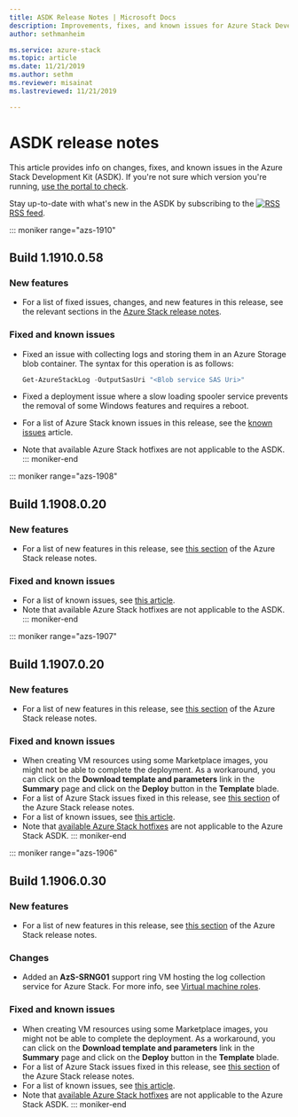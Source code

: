 ```yaml
---
title: ASDK Release Notes | Microsoft Docs
description: Improvements, fixes, and known issues for Azure Stack Development Kit (ASDK).
author: sethmanheim

ms.service: azure-stack
ms.topic: article
ms.date: 11/21/2019
ms.author: sethm
ms.reviewer: misainat
ms.lastreviewed: 11/21/2019

---
```


# ASDK release notes

This article provides info on changes, fixes, and known issues in the Azure Stack Development Kit (ASDK). If you're not sure which version you're running, [use the portal to check](../operator/azure-stack-updates.md).

Stay up-to-date with what's new in the ASDK by subscribing to the [![RSS](./media/asdk-release-notes/feed-icon-14x14.png)](https://docs.microsoft.com/api/search/rss?search=Azure+Stack+Development+Kit+release+notes&locale=en-us#) [RSS feed](https://docs.microsoft.com/api/search/rss?search=Azure+Stack+Development+Kit+release+notes&locale=en-us#).

::: moniker range="azs-1910"
## Build 1.1910.0.58

### New features

- For a list of fixed issues, changes, and new features in this release, see the relevant sections in the [Azure Stack release notes](../operator/release-notes.md).

### Fixed and known issues

- Fixed an issue with collecting logs and storing them in an Azure Storage blob container. The syntax for this operation is as follows:

  ```powershell
  Get-AzureStackLog -OutputSasUri "<Blob service SAS Uri>"
  ``` 

- Fixed a deployment issue where a slow loading spooler service prevents the removal of some Windows features and requires a reboot.
- For a list of Azure Stack known issues in this release, see the [known issues](../operator/known-issues.md) article.
- Note that available Azure Stack hotfixes are not applicable to the ASDK.
::: moniker-end

::: moniker range="azs-1908"
  
## Build 1.1908.0.20

### New features

- For a list of new features in this release, see [this section](/azure-stack/operator/release-notes?view=azs-1908#whats-new-1) of the Azure Stack release notes.

<!-- ### Changes -->

### Fixed and known issues

<!-- - For a list of Azure Stack issues fixed in this release, see [this section](/azure-stack/operator/release-notes?view=azs-1908#fixes-1) of the Azure Stack release notes. -->
- For a list of known issues, see [this article](/azure-stack/operator/known-issues?view=azs-1908).
- Note that available Azure Stack hotfixes are not applicable to the ASDK.
::: moniker-end

::: moniker range="azs-1907"
## Build 1.1907.0.20

### New features

- For a list of new features in this release, see [this section](/azure-stack/operator/release-notes?view=azs-1907#whats-in-this-update) of the Azure Stack release notes.

<!-- ### Changes -->

### Fixed and known issues

- When creating VM resources using some Marketplace images, you might not be able to complete the deployment. As a workaround, you can click on the **Download template and parameters** link in the **Summary** page and click on the **Deploy** button in the **Template** blade.
- For a list of Azure Stack issues fixed in this release, see [this section](/azure-stack/operator/release-notes?view=azs-1907#fixes-2) of the Azure Stack release notes.
- For a list of known issues, see [this article](/azure-stack/operator/known-issues?view=azs-1907).
- Note that [available Azure Stack hotfixes](/azure-stack/operator/release-notes?view=azs-1907#hotfixes-2) are not applicable to the Azure Stack ASDK.
::: moniker-end

::: moniker range="azs-1906"
## Build 1.1906.0.30

### New features

- For a list of new features in this release, see [this section](/azure-stack/operator/release-notes?view=azs-1906#whats-in-this-update-1) of the Azure Stack release notes.

### Changes

- Added an **AzS-SRNG01** support ring VM hosting the log collection service for Azure Stack. For more info, see [Virtual machine roles](asdk-architecture.md).

### Fixed and known issues

- When creating VM resources using some Marketplace images, you might not be able to complete the deployment. As a workaround, you can click on the **Download template and parameters** link in the **Summary** page and click on the **Deploy** button in the **Template** blade.
- For a list of Azure Stack issues fixed in this release, see [this section](/azure-stack/operator/release-notes?view=azs-1906#fixes-3) of the Azure Stack release notes.
- For a list of known issues, see [this article](/azure-stack/operator/known-issues?view=azs-1906).
- Note that [available Azure Stack hotfixes](/azure-stack/operator/release-notes?view=azs-1906#hotfixes-3) are not applicable to the Azure Stack ASDK.
::: moniker-end
